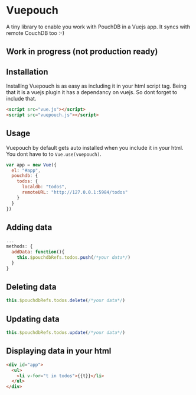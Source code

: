 # Vuepouch
A tiny library to enable you work with PouchDB in a Vuejs app. It syncs with remote CouchDB too :-)
## Work in progress (not production ready)
## Installation
Installing Vuepouch is as easy as including it in your html script tag. Being that it is a vuejs plugin 
it has a dependancy on vuejs. So dont forget to include that.
``` html
<script src="vue.js"></script>
<script src="vuepouch.js"></script>
```
## Usage
Vuepouch by default gets auto installed when you include it in your html. You dont 
have to to `Vue.use(vuepouch)`. <br>

``` javascript
var app = new Vue({
  el: "#app",
  pouchdb: {
    todos: {
      localdb: "todos",
      remoteURL: "http://127.0.0.1:5984/todos"
    }
  }
})
```
## Adding data
``` javascript
...
methods: {
  addData: function(){
    this.$pouchdbRefs.todos.push(/*your data*/)
  }
}
```
## Deleting data
``` javascript
this.$pouchdbRefs.todos.delete(/*your data*/)
```
## Updating data
``` javascript
this.$pouchdbRefs.todos.update(/*your data*/)
```

## Displaying data in your html
``` html
<div id="app">
  <ul>
    <li v-for="t in todos">{{t}}</li>
  </ul>
</div>
```